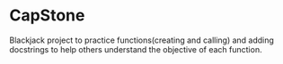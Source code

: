 # CapStone
Blackjack project to practice functions(creating and calling) and adding docstrings to help others understand the objective of each function.
